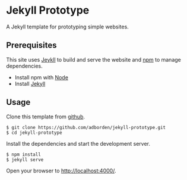 # Jekyll Prototype

A Jekyll template for prototyping simple websites.


## Prerequisites

This site uses [Jeykll][jekyll-site] to build and serve the website
and [npm][npm-site] to manage dependencies.

- Install npm with [Node][node-download]
- Install [Jekyll][jekyll-site]


## Usage

Clone this template from [github][repo-url].

    $ git clone https://github.com/adborden/jekyll-prototype.git
    $ cd jekyll-prototype

Install the dependencies and start the development server.

    $ npm install
    $ jekyll serve

Open your browser to [http://localhost:4000/](http://localhost:4000/).


[jekyll-site]: https://jekyllrb.com/
[node-download]: https://nodejs.org/en/download/
[npm-site]: https://www.npmjs.com/
[repo-url]: https://github.com/adborden/jekyll-prototype
